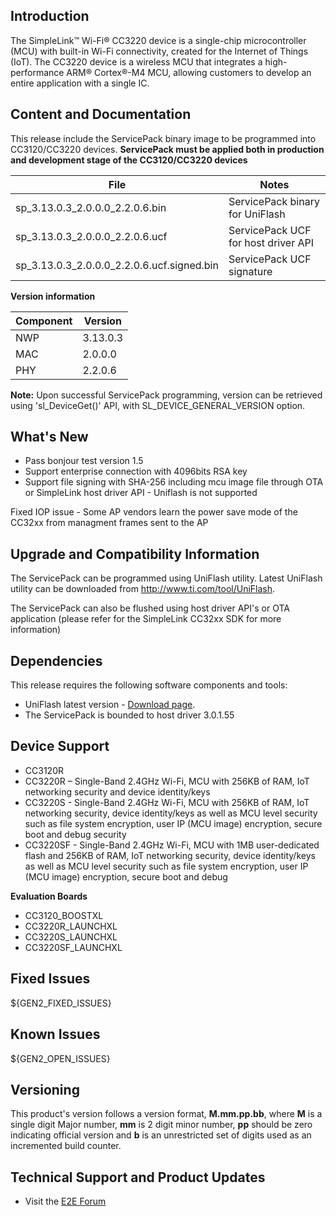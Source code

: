 ## Introduction
The SimpleLink™ Wi-Fi® CC3220 device is a single-chip microcontroller (MCU) with built-in Wi-Fi connectivity, created for the Internet of Things (IoT). 
The CC3220 device is a wireless MCU that integrates a high-performance ARM® Cortex®-M4 MCU, allowing customers to develop an entire application with a single IC. 

## Content and Documentation
This release include the ServicePack binary image to be programmed into CC3120/CC3220 devices.
**ServicePack must be applied both in production and development stage of the CC3120/CC3220 devices**
  
| File |  Notes |
| --- | --- | 
| sp_3.13.0.3_2.0.0.0_2.2.0.6.bin | ServicePack binary for UniFlash |
| sp_3.13.0.3_2.0.0.0_2.2.0.6.ucf | ServicePack UCF for host driver API |
| sp_3.13.0.3_2.0.0.0_2.2.0.6.ucf.signed.bin | ServicePack UCF signature |


**Version information**

| Component |  Version |
| --- | --- | 
| NWP | 3.13.0.3 |
| MAC | 2.0.0.0 |
| PHY | 2.2.0.6 |

**Note:**
Upon successful ServicePack programming, version can be retrieved using 'sl_DeviceGet()' API, with SL_DEVICE_GENERAL_VERSION option.

## What's New

* Pass bonjour test version 1.5
* Support enterprise connection with 4096bits RSA key
* Support file signing with SHA-256 including mcu image file through OTA or SimpleLink host driver API - Uniflash is not supported

Fixed IOP issue - Some AP vendors learn the power save mode of the CC32xx from managment frames sent to the AP

## Upgrade and Compatibility Information

The ServicePack can be programmed using UniFlash utility.
Latest UniFlash utility can be downloaded from <http://www.ti.com/tool/UniFlash>. 

The ServicePack can also be flushed using host driver API's or OTA application 
(please refer for the SimpleLink CC32xx SDK for more information)

## Dependencies

This release requires the following software components and tools:

* UniFlash latest version - [Download page](http://www.ti.com/tool/UniFlash).
* The ServicePack is bounded to host driver 3.0.1.55

## Device Support
* CC3120R 
* CC3220R – Single-Band 2.4GHz Wi-Fi, MCU with 256KB of RAM, IoT networking security and device identity/keys  
* CC3220S - Single-Band 2.4GHz Wi-Fi, MCU with 256KB of RAM, IoT networking security, device identity/keys as well as MCU level security such as file system encryption, user IP (MCU image) encryption, secure boot and debug security  
* CC3220SF - Single-Band 2.4GHz Wi-Fi, MCU with 1MB user-dedicated flash and 256KB of RAM, IoT networking security, device identity/keys as well as MCU level security such as file system encryption, user IP (MCU image) encryption, secure boot and debug  

**Evaluation Boards**
* CC3120\_BOOSTXL
* CC3220R\_LAUNCHXL
* CC3220S\_LAUNCHXL
* CC3220SF\_LAUNCHXL

## Fixed Issues

${GEN2_FIXED_ISSUES}

## Known Issues

${GEN2_OPEN_ISSUES}

## Versioning

This product's version follows a version format, **M.mm.pp.bb**, where **M** is a single digit Major number, **mm** is 2 digit minor number, **pp** should be zero indicating official version and **b** is an unrestricted set of digits used as an incremented build counter.

## Technical Support and Product Updates

* Visit the [E2E Forum](https://e2e.ti.com/support/wireless_connectivity/simplelink_wifi_cc31xx_cc32xx/f/)
